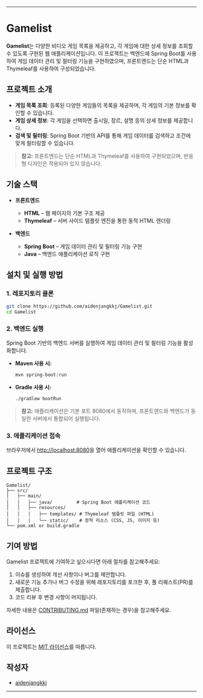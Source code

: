 
---

# Gamelist

**Gamelist**는 다양한 비디오 게임 목록을 제공하고, 각 게임에 대한 상세 정보를 조회할 수 있도록 구현된 웹 애플리케이션입니다. 이 프로젝트는 백엔드에 Spring Boot를 사용하여 게임 데이터 관리 및 필터링 기능을 구현하였으며, 프론트엔드는 단순 HTML과 Thymeleaf를 사용하여 구성되었습니다.

## 프로젝트 소개

- **게임 목록 조회**: 등록된 다양한 게임들의 목록을 제공하며, 각 게임의 기본 정보를 확인할 수 있습니다.
- **게임 상세 정보**: 각 게임을 선택하면 출시일, 장르, 설명 등의 상세 정보를 제공합니다.
- **검색 및 필터링**: Spring Boot 기반의 API를 통해 게임 데이터를 검색하고 조건에 맞게 필터링할 수 있습니다.

> **참고:** 프론트엔드는 단순 HTML과 Thymeleaf를 사용하여 구현되었으며, 반응형 디자인은 적용되어 있지 않습니다.

## 기술 스택

- **프론트엔드**
  - **HTML** – 웹 페이지의 기본 구조 제공
  - **Thymeleaf** – 서버 사이드 템플릿 엔진을 통한 동적 HTML 렌더링

- **백엔드**
  - **Spring Boot** – 게임 데이터 관리 및 필터링 기능 구현
  - **Java** – 백엔드 애플리케이션 로직 구현

## 설치 및 실행 방법

### 1. 레포지토리 클론

```bash
git clone https://github.com/aidenjangkkj/Gamelist.git
cd Gamelist
```

### 2. 백엔드 실행

Spring Boot 기반의 백엔드 서버를 실행하여 게임 데이터 관리 및 필터링 기능을 활성화합니다.

- **Maven 사용 시:**

  ```bash
  mvn spring-boot:run
  ```

- **Gradle 사용 시:**

  ```bash
  ./gradlew bootRun
  ```

> **참고:** 애플리케이션은 기본 포트 8080에서 동작하며, 프론트엔드와 백엔드가 동일한 서버에서 통합되어 실행됩니다.

### 3. 애플리케이션 접속

브라우저에서 [http://localhost:8080](http://localhost:8080)을 열어 애플리케이션을 확인할 수 있습니다.

## 프로젝트 구조

```
Gamelist/
├── src/
│   ├── main/
│   │   ├── java/         # Spring Boot 애플리케이션 코드
│   │   ├── resources/
│   │   │   ├── templates/ # Thymeleaf 템플릿 파일 (HTML)
│   │   │   └── static/    # 정적 리소스 (CSS, JS, 이미지 등)
└── pom.xml or build.gradle
```

## 기여 방법

Gamelist 프로젝트에 기여하고 싶으시다면 아래 절차를 참고해주세요:

1. 이슈를 생성하여 개선 사항이나 버그를 제안합니다.
2. 새로운 기능 추가나 버그 수정을 위해 레포지토리를 포크한 후, 풀 리퀘스트(PR)를 제출합니다.
3. 코드 리뷰 후 변경 사항이 머지됩니다.

자세한 내용은 [CONTRIBUTING.md](CONTRIBUTING.md) 파일(존재하는 경우)을 참고해주세요.

## 라이선스

이 프로젝트는 [MIT 라이선스](LICENSE)를 따릅니다.

## 작성자

- [aidenjangkkj](https://github.com/aidenjangkkj)

---

